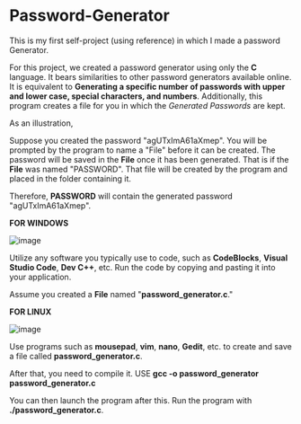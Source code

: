 # Password-Generator
This is my first self-project (using reference) in which I made a password Generator.

For this project, we created a password generator using only the **C** language. It bears similarities to other password generators available online. It is equivalent to **Generating a specific number of passwords with upper and lower case, special characters, and numbers**. Additionally, this program creates a file for you in which the _Generated Passwords_ are kept. 

As an illustration,

Suppose you created the password "agUTxImA61aXmep". You will be prompted by the program to name a "File" before it can be created.
The password will be saved in the **File** once it has been generated. That is if the **File** was named "PASSWORD". That file will be created by the program and placed in the folder containing it.  

Therefore, **PASSWORD** will contain the generated password "agUTxImA61aXmep". 

**FOR WINDOWS** 


![image](https://github.com/Makkkiiii/Password-Generator/assets/148240694/3bc78193-b1db-4997-b8b1-a77b74cc9c1c)


Utilize any software you typically use to code, such as **CodeBlocks**, **Visual Studio Code**, **Dev C++**, etc.
Run the code by copying and pasting it into your application.

Assume you created a **File** named "**password_generator.c**."

**FOR LINUX** 


![image](https://github.com/Makkkiiii/Password-Generator/assets/148240694/87344c86-3469-437f-a53f-cae2531541f8)


Use programs such as **mousepad**, **vim**, **nano**, **Gedit**, etc. to create and save a file called **password_generator.c**.

After that, you need to compile it.
USE **gcc -o password_generator password_generator.c**

You can then launch the program after this.
Run the program with **./password_generator.c**.

